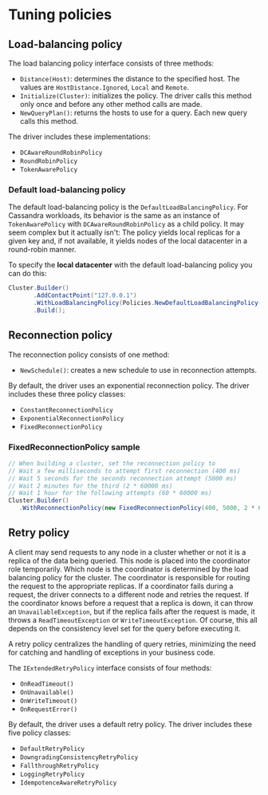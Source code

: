 # Tuning policies

## Load-balancing policy

The load balancing policy interface consists of three methods:

- `Distance(Host)`: determines the distance to the specified host. The values are `HostDistance.Ignored`, `Local` and `Remote`.
- `Initialize(Cluster)`: initializes the policy. The driver calls this method only once and before any other method calls are made.
- `NewQueryPlan()`: returns the hosts to use for a query. Each new query calls this method.

The driver includes these implementations:

- `DCAwareRoundRobinPolicy`
- `RoundRobinPolicy`
- `TokenAwarePolicy`

### Default load-balancing policy

The default load-balancing policy is the `DefaultLoadBalancingPolicy`. For Cassandra workloads, its behavior is the same as an instance of `TokenAwarePolicy` with `DCAwareRoundRobinPolicy` as a child policy. It may seem complex but it actually isn't: The policy yields local replicas for a given key and, if not available, it yields nodes of the local datacenter in a round-robin manner.

To specify the **local datacenter** with the default load-balancing policy you can do this:

```csharp
Cluster.Builder()
       .AddContactPoint("127.0.0.1")
       .WithLoadBalancingPolicy(Policies.NewDefaultLoadBalancingPolicy("datacenter1"))
       .Build();
```

## Reconnection policy

The reconnection policy consists of one method:

- `NewSchedule()`: creates a new schedule to use in reconnection attempts.

By default, the driver uses an exponential reconnection policy. The driver includes these three policy classes:

- `ConstantReconnectionPolicy`
- `ExponentialReconnectionPolicy`
- `FixedReconnectionPolicy`

### FixedReconnectionPolicy sample

```csharp
// When building a cluster, set the reconnection policy to 
// Wait a few milliseconds to attempt first reconnection (400 ms) 
// Wait 5 seconds for the seconds reconnection attempt (5000 ms) 
// Wait 2 minutes for the third (2 * 60000 ms) 
// Wait 1 hour for the following attempts (60 * 60000 ms) 
Cluster.Builder()
   .WithReconnectionPolicy(new FixedReconnectionPolicy(400, 5000, 2 * 60000, 60 * 60000)
```

## Retry policy

A client may send requests to any node in a cluster whether or not it is a replica of the data being queried. This
node is placed into the coordinator role temporarily. Which node is the coordinator is determined by the load
balancing policy for the cluster. The coordinator is responsible for routing the request to the appropriate replicas.
If a coordinator fails during a request, the driver connects to a different node and retries the request. If the
coordinator knows before a request that a replica is down, it can throw an `UnavailableException`, but if the replica
fails after the request is made, it throws a `ReadTimeoutException` or `WriteTimeoutException`. Of course, this all
depends on the consistency level set for the query before executing it.

A retry policy centralizes the handling of query retries, minimizing the need for catching and handling of exceptions
in your business code.

The `IExtendedRetryPolicy` interface consists of four methods:

- `OnReadTimeout()`
- `OnUnavailable()`
- `OnWriteTimeout()`
- `OnRequestError()`

By default, the driver uses a default retry policy. The driver includes these five policy classes:

- `DefaultRetryPolicy`
- `DowngradingConsistencyRetryPolicy`
- `FallthroughRetryPolicy`
- `LoggingRetryPolicy`
- `IdempotenceAwareRetryPolicy`